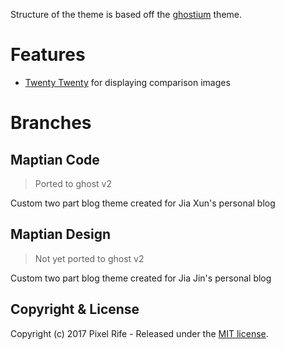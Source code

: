Structure of the theme is based off the [ghostium](https://github.com/oswaldoacauan/ghostium) theme.

# Features
- [Twenty Twenty](https://zurb.com/playground/twentytwenty) for displaying comparison images


# Branches

## Maptian Code
> Ported to ghost v2

Custom two part blog theme created for Jia Xun's personal blog

## Maptian Design
> Not yet ported to ghost v2

Custom two part blog theme created for Jia Jin's personal blog


## Copyright & License

Copyright (c) 2017 Pixel Rife - Released under the [MIT license](LICENSE).
